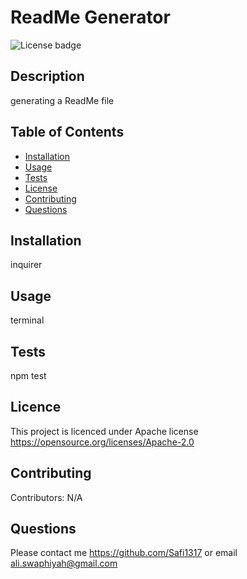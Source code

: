 # ReadMe Generator
![License badge](https://img.shields.io/badge/License-Apache-yellow.svg)


## Description
generating a ReadMe file

## Table of Contents
  * [Installation](#installation)
  * [Usage](#usage)
  * [Tests](#tests)
  * [License](#license)
  * [Contributing](#contributing)
  * [Questions](#questions)

## Installation
 inquirer

## Usage 
terminal

## Tests
npm test

## Licence

This project is licenced under Apache license
https://opensource.org/licenses/Apache-2.0

## Contributing

Contributors: N/A

## Questions
Please contact me  https://github.com/Safi1317 or email ali.swaphiyah@gmail.com


